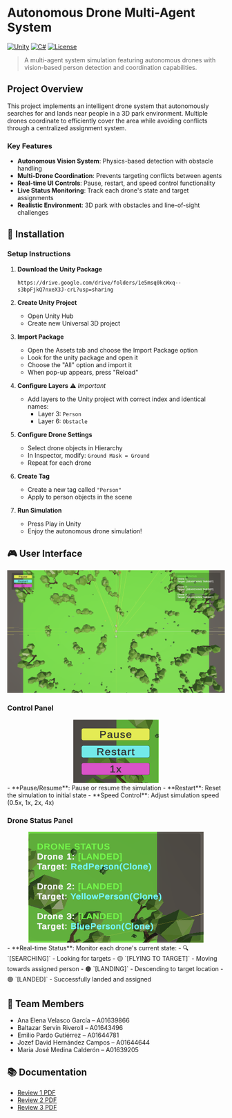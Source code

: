 # Autonomous Drone Multi-Agent System

[![Unity](https://img.shields.io/badge/Unity-2025.1-blue.svg)](https://unity.com/)
[![C#](https://img.shields.io/badge/C%23-9.0-green.svg)](https://docs.microsoft.com/en-us/dotnet/csharp/)
[![License](https://img.shields.io/badge/License-MIT-yellow.svg)](LICENSE)

> A  multi-agent system simulation featuring autonomous drones with vision-based person detection and coordination capabilities.

## Project Overview

This project implements an intelligent drone system that autonomously searches for and lands near people in a 3D park environment. Multiple drones coordinate to efficiently cover the area while avoiding conflicts through a centralized assignment system.

### Key Features
- **Autonomous Vision System**: Physics-based detection with obstacle handling
- **Multi-Drone Coordination**: Prevents targeting conflicts between agents
- **Real-time UI Controls**: Pause, restart, and speed control functionality
- **Live Status Monitoring**: Track each drone's state and target assignments
- **Realistic Environment**: 3D park with obstacles and line-of-sight challenges

## 🔧 Installation

### Setup Instructions

1. **Download the Unity Package**
   ```
   https://drive.google.com/drive/folders/1e5msq0kcWxq--s3bpFjkQ7nxeX3J-crL?usp=sharing
   ```

2. **Create Unity Project**
   - Open Unity Hub
   - Create new Universal 3D project

3. **Import Package**
   - Open the Assets tab and choose the Import Package option
   - Look for the unity package and open it
   - Choose the "All" option and import it
   - When pop-up appears, press "Reload"

4. **Configure Layers** ⚠️ *Important*
   - Add layers to the Unity project with correct index and identical names:
     - Layer 3: `Person`
     - Layer 6: `Obstacle`

5. **Configure Drone Settings**
   - Select drone objects in Hierarchy
   - In Inspector, modify: `Ground Mask = Ground`
   - Repeat for each drone

6. **Create Tag**
   - Create a new tag called `"Person"`
   - Apply to person objects in the scene

7. **Run Simulation**
   - Press Play in Unity
   - Enjoy the autonomous drone simulation!

## 🎮 User Interface
<div align="center">
  <img src="images/UI.png" alt="Main UI Screenshot">
</div>

### Control Panel
<div align="center">
  <img src="images/ControlPanel.png" alt="Control Panel Screenshot">
</div>
- **Pause/Resume**: Pause or resume the simulation
- **Restart**: Reset the simulation to initial state  
- **Speed Control**: Adjust simulation speed (0.5x, 1x, 2x, 4x)

### Drone Status Panel
<div align="center">
  <img src="images/DroneStatus.png" alt="Drone Status Panel">
</div>
- **Real-time Status**: Monitor each drone's current state:
  - 🔍 `[SEARCHING]` - Looking for targets
  - 🟡 `[FLYING TO TARGET]` - Moving towards assigned person
  - 🟠 `[LANDING]` - Descending to target location
  - 🟢 `[LANDED]` - Successfully landed and assigned

## 👥 Team Members

- Ana Elena Velasco García – A01639866  
- Baltazar Servín Riveroll – A01643496  
- Emilio Pardo Gutiérrez – A01644781  
- Jozef David Hernández Campos – A01644644  
- Maria José Medina Calderón – A01639205  

## 📚 Documentation

- [Review 1 PDF](Review1.pdf)
- [Review 2 PDF](Review2.pdf)
- [Review 3 PDF](Review3.pdf)